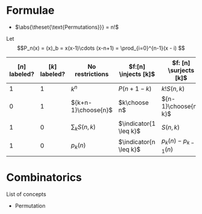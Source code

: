 # Formulae

- $\abs{\theset{\text{Permutations}}}  = n!$

Let 
$$P_n(x) = (x)_b = x(x-1)\cdots (x-n+1) = \prod_{i=0}^{n-1}(x - i) 
$$ 

| $[n]$ labeled?   | $[k]$  labeled?  | No restrictions | $f:[n] \injects [k]$ | $f: [n] \surjects [k]$
|---|---|---|---|---|
| 1 | 1 | $k^n$  | $P(n+1-k)$  | $k! S(n,k)$ |
| 0 | 1 |  ${k+n-1}\choose{n}$ | $k\choose n$ | ${n-1}\choose{n-k}$ |
| 1 | 0 | $\sum_k S(n, k)$  | $\indicator{1 \leq k}$  | $S(n, k)$ |
| 1 | 0 | $p_k(n)$ | $\indicator{n \leq k}$  | $p_k(n) - p_{k-1}(n)$ |

# Combinatorics

List of concepts

- Permutation

